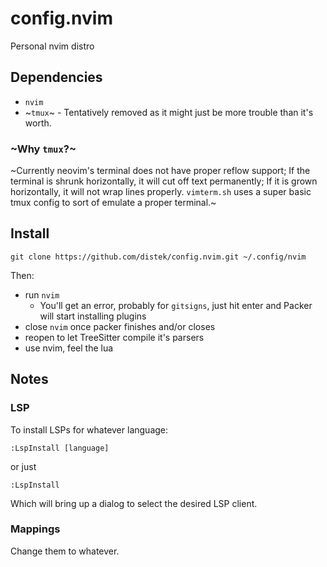 # config.nvim

Personal nvim distro

## Dependencies
* `nvim`
* ~`tmux`~ - Tentatively removed as it might just be more trouble than it's worth.

### ~Why `tmux`?~
~Currently neovim's terminal does not have proper reflow support; If the terminal is shrunk horizontally, it will cut off text permanently; If it is grown horizontally, it will not wrap lines properly. `vimterm.sh` uses a super basic tmux config to sort of emulate a proper terminal.~

## Install

```
git clone https://github.com/distek/config.nvim.git ~/.config/nvim
```

Then:
* run `nvim`
    * You'll get an error, probably for `gitsigns`, just hit enter and Packer will start installing plugins
* close `nvim` once packer finishes and/or closes
* reopen to let TreeSitter compile it's parsers
* use nvim, feel the lua

## Notes

### LSP

To install LSPs for whatever language:

```
:LspInstall [language]
```

or just

```
:LspInstall
```

Which will bring up a dialog to select the desired LSP client.

### Mappings

Change them to whatever.

